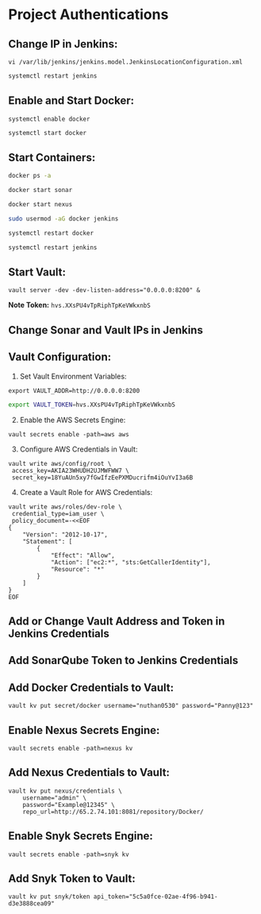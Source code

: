 # Project Authentications

## Change IP in Jenkins:
```
vi /var/lib/jenkins/jenkins.model.JenkinsLocationConfiguration.xml
```
```bash
systemctl restart jenkins
```

## Enable and Start Docker:
```
systemctl enable docker
```
```bash
systemctl start docker
```

## Start Containers:
```bash
docker ps -a
```
```bash
docker start sonar
```
```bash
docker start nexus
```
```bash
sudo usermod -aG docker jenkins
```
```bash
systemctl restart docker
```
```bash
systemctl restart jenkins
```

## Start Vault:
```
vault server -dev -dev-listen-address="0.0.0.0:8200" &
```
**Note Token:** `hvs.XXsPU4vTpRiphTpKeVWkxnbS`

## Change Sonar and Vault IPs in Jenkins

## Vault Configuration:
1. Set Vault Environment Variables:
```
export VAULT_ADDR=http://0.0.0.0:8200
```
```bash
export VAULT_TOKEN=hvs.XXsPU4vTpRiphTpKeVWkxnbS
```

2. Enable the AWS Secrets Engine:
```
vault secrets enable -path=aws aws
```

3. Configure AWS Credentials in Vault:
```
vault write aws/config/root \
 access_key=AKIA23WHUDH2UJMWFWW7 \
 secret_key=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
```

4. Create a Vault Role for AWS Credentials:
```
vault write aws/roles/dev-role \
 credential_type=iam_user \
 policy_document=-<<EOF
{
    "Version": "2012-10-17",
    "Statement": [
        {
            "Effect": "Allow",
            "Action": ["ec2:*", "sts:GetCallerIdentity"],
            "Resource": "*"
        }
    ]
}
EOF
```

## Add or Change Vault Address and Token in Jenkins Credentials

## Add SonarQube Token to Jenkins Credentials

## Add Docker Credentials to Vault:
```
vault kv put secret/docker username="nuthan0530" password="Panny@123"
```

## Enable Nexus Secrets Engine:
```
vault secrets enable -path=nexus kv
```

## Add Nexus Credentials to Vault:
```
vault kv put nexus/credentials \
    username="admin" \
    password="Example@12345" \
    repo_url=http://65.2.74.101:8081/repository/Docker/
```

## Enable Snyk Secrets Engine:
```
vault secrets enable -path=snyk kv
```

## Add Snyk Token to Vault:
```
vault kv put snyk/token api_token="5c5a0fce-02ae-4f96-b941-d3e3888cea09"
```

